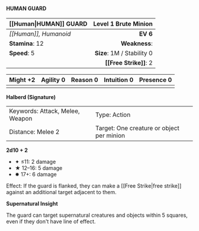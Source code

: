 #### HUMAN GUARD

| [[Human\|HUMAN]] GUARD |   **Level 1 Brute Minion** |
| :--------------------- | -------------------------: |
| *[[Human]], Humanoid*  |                   **EV 6** |
| **Stamina**: 12        |              **Weakness**: |
| **Speed**: 5           | **Size**: 1M / Stability 0 |
|                        |     **[[Free Strike]]**: 2 |

| **Might** +2 | **Agility** 0 | **Reason** 0 | **Intuition** 0 | **Presence** 0 |
| ------------ | ------------- | ------------ | --------------- | -------------- |
|              |               |              |                 |                |

**Halberd (Signature)**

|                                 |                                           |
| :------------------------------ | :---------------------------------------- |
| Keywords: Attack, Melee, Weapon | Type: Action                              |
| Distance: Melee 2               | Target: One creature or object per minion |

**2d10 + 2**

- ✦ ≤11: 2 damage
- ★ 12–16: 5 damage
- ✸ 17+: 6 damage

Effect: If the guard is flanked, they can make a [[Free Strike|free strike]] against an additional target adjacent to them.

**Supernatural Insight**

The guard can target supernatural creatures and objects within 5 squares, even if they don't have line of effect.
